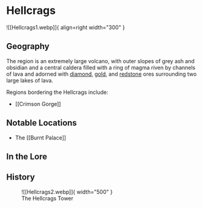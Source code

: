 # Hellcrags

![[Hellcrags1.webp]]{ align=right width="300" }

## Geography 

The region is an extremely large volcano, with outer slopes of grey ash and obsidian and a central caldera filled with a ring of magma riven by channels of lava and adorned with [diamond](https://minecraft.gamepedia.com/Diamond_Ore), [gold](https://minecraft.gamepedia.com/Gold_Ore), and [redstone](https://minecraft.gamepedia.com/Redstone_Ore) ores surrounding two large lakes of lava.

Regions bordering the Hellcrags include:

- [[Crimson Gorge]]

## Notable Locations

- The [[Burnt Palace]]

## In the Lore

## History

<figure markdown>
  ![[Hellcrags2.webp]]{ width="500" }
  <figcaption>The Hellcrags Tower</figcaption>
</figure>

